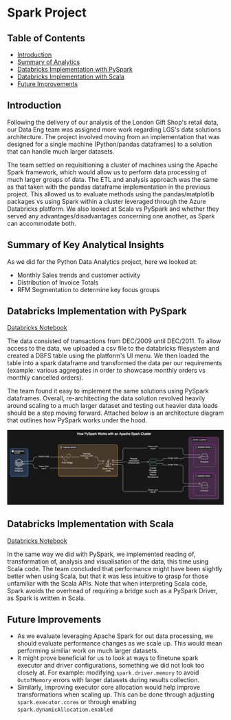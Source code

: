 # Spark Project

## Table of Contents

- [Introduction](#introduction)
- [Summary of Analytics](#summary-of-key-analytical-insights)
- [Databricks Implementation with PySpark](#databricks-implementation-with-pyspark)
- [Databricks Implementation with Scala](#databricks-implementation-with-scala)
- [Future Improvements](#future-improvements)

## Introduction

Following the delivery of our analysis of the London Gift Shop's retail data, our Data Eng team was assigned more work regarding LGS's data solutions architecture. The project involved moving from an implementation that was designed for a single machine (Python/pandas dataframes) to a solution that can handle much larger datasets.  

The team settled on requisitioning a cluster of machines using the Apache Spark framework, which would allow us to perform data processing of much larger groups of data. The ETL and analysis approach was the same as that taken with the pandas dataframe implementation in the previous project. This allowed us to evaluate methods using the pandas/matplotlib packages vs using Spark within a cluster leveraged through the Azure Databricks platform. We also looked at Scala vs PySpark and whether they served any advantages/disadvantages concerning one another, as Spark can accommodate both.

## Summary of Key Analytical Insights

As we did for the Python Data Analytics project, here we looked at:

- Monthly Sales trends and customer activity
- Distribution of Invoice Totals
- RFM Segmentation to determine key focus groups

## Databricks Implementation with PySpark

[Databricks Notebook](/spark/notebook/retail_data_analytics.ipynb)  

The data consisted of transactions from DEC/2009 until DEC/2011. To allow access to the data, we uploaded a csv file to the databricks filesystem and created a DBFS table using the platform's UI menu. We then loaded the table into a spark dataframe and transformed the data per our requirements (example: various aggregates in order to showcase monthly orders vs monthly cancelled orders).  

The team found it easy to implement the same solutions using PySpark dataframes. Overall, re-architecting the data solution revolved heavily around scaling to a much larger dataset and testing out heavier data loads should be a step moving forward. Attached below is an architecture diagram that outlines how PySpark works under the hood.

![PySpark Execution](/spark/misc/spark.png "How PySpark Works with an Apache Spark Cluster")

## Databricks Implementation with Scala

[Databricks Notebook](/spark/notebook/scala_retail_data_analytics.ipynb)

In the same way we did with PySpark, we implemented reading of, transformation of, analysis and visualisation of the data, this time using Scala code. The team concluded that performance might have been slightly better when using Scala, but that it was less intuitive to grasp for those unfamiliar with the Scala APIs. Note that when interpreting Scala code, Spark avoids the overhead of requiring a bridge such as a PySpark Driver, as Spark is written in Scala.

## Future Improvements

- As we evaluate leveraging Apache Spark for out data processing, we should evaluate performance changes as we scale up. This would mean performing similiar work on much larger datasets.
- It might prove beneficial for us to look at ways to finetune spark executor and driver configurations, something we did not look too closely at. For example: modifying ```spark.driver.memory``` to avoid ```OutofMemory``` errors with larger datasets during results collection.
- Similarly, improving executor core allocation would help improve transformations when scaling up. This can be done through adjusting ```spark.executor.cores``` or through enabling ```spark.dynamicAllocation.enabled```  
